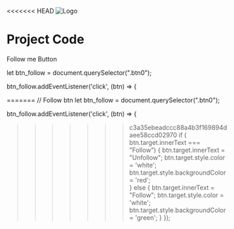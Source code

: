 
<<<<<<< HEAD
![Logo](https://raw.githubusercontent.com/Vikash-Android7500/JS-project/ModalApp/assets/fav.png)


# Project Code

Follow me Button

let btn_follow = document.querySelector(".btn0");

btn_follow.addEventListener('click', (btn) => {

=======
// Follow btn
let btn_follow = document.querySelector(".btn0");

btn_follow.addEventListener('click', (btn) => {
>>>>>>> c3a35ebeadccc88a4b3f169894daee58ccd02970
    if ( btn.target.innerText === "Follow") {
        btn.target.innerText = "Unfollow";
        btn.target.style.color = 'white';
        btn.target.style.backgroundColor = 'red';     
    } 
    else {
      btn.target.innerText = "Follow";
      btn.target.style.color = 'white';
      btn.target.style.backgroundColor = 'green';
    }
});
